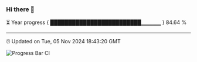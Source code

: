 ### Hi there 👋

⏳ Year progress { █████████████████████████▁▁▁▁▁ } 84.64 %

---

⏰ Updated on Tue, 05 Nov 2024 18:43:20 GMT

![Progress Bar CI](https://github.com/IshwaranRudhara/GIT-ACTION/workflows/Progress%20Bar%20CI/badge.svg)

